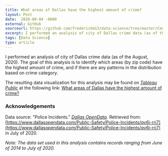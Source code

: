 ```yaml
---
title: What areas of Dallas have the highest amount of crime?
layout: Post
date:  2020-08-04 -0600
external: GitHub
sourceurl: https://github.com/frederickm13/data-science/tree/master/ComparisonTexasHospitals
excerpt: I performed an analysis of city of Dallas crime data (as of the August, 2020).
tags: [Data Science]
type: article
---
```


I performed an analysis of city of Dallas crime data (as of the August, 2020). The goal of this analysis is to identify which areas (by zip code) have the highest amount of crime, and if there are any patterns in the distribution based on crime category.

The resulting data visualization for this analysis may be found on *[Tableau Public](https://public.tableau.com/en-us/s/)* at the following link: [What areas of Dallas have the highest amount of crime?](https://public.tableau.com/views/McCollumTermProject2/WhatareasofDallashavethehighestamountofcrime?:language=en&:display_count=y&:origin=viz_share_link)

### Acknowledgements
Data source: "Police Incidents." *[Dallas OpenData](https://www.dallasopendata.com/)*. Retrieved from: [https://www.dallasopendata.com/Public-Safety/Police-Incidents/qv6i-rri7](https://www.dallasopendata.com/Public-Safety/Police-Incidents/qv6i-rri7) in July of 2020.

*Note: The data set used in this analysis contains records ranging from June of 2014 to July of 2020.*